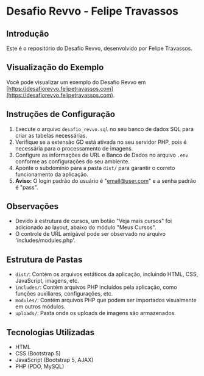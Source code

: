 # Desafio Revvo - Felipe Travassos

## Introdução

Este é o repositório do Desafio Revvo, desenvolvido por Felipe Travassos.

## Visualização do Exemplo

Você pode visualizar um exemplo do Desafio Revvo em [https://desafiorevvo.felipetravassos.com](https://desafiorevvo.felipetravassos.com).


## Instruções de Configuração

1. Execute o arquivo `desafio_revvo.sql` no seu banco de dados SQL para criar as tabelas necessárias.
2. Verifique se a extensão GD está ativada no seu servidor PHP, pois é necessária para o processamento de imagens.
3. Configure as informações de URL e Banco de Dados no arquivo `.env` conforme as configurações do seu ambiente.
4. Aponte o subdomínio para a pasta `dist/` para garantir o correto funcionamento da aplicação.
5. **Aviso:** O login padrão do usuário é "email@user.com" e a senha padrão é "pass".

## Observações

- Devido à estrutura de cursos, um botão "Veja mais cursos" foi adicionado ao layout, abaixo do módulo "Meus Cursos".
- O controle de URL amigável pode ser observado no arquivo 'includes/modules.php'.

## Estrutura de Pastas

- `dist/`: Contém os arquivos estáticos da aplicação, incluindo HTML, CSS, JavaScript, imagens, etc.
- `includes/`: Contém arquivos PHP incluídos pela aplicação, como funções auxiliares, configurações, etc.
- `modules/`: Contém arquivos PHP que podem ser importados visualmente em outros módulos.
- `uploads/`: Pasta onde os uploads de imagens são armazenados.

## Tecnologias Utilizadas

- HTML
- CSS (Bootstrap 5)
- JavaScript (Bootstrap 5, AJAX)
- PHP (PDO, MySQL)
